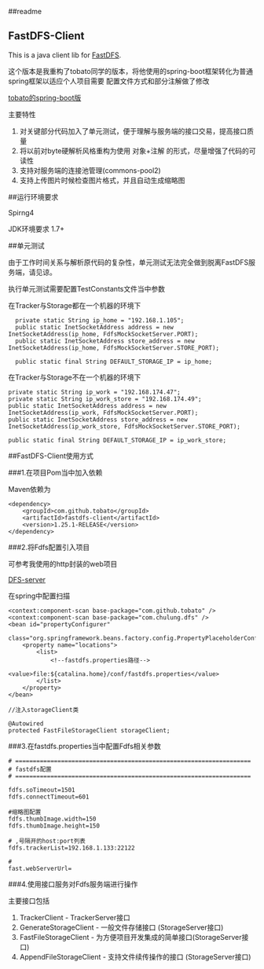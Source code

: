 ##readme

FastDFS-Client
---

This is a java client lib for [FastDFS](https://github.com/happyfish100/fastdfs).

这个版本是我重构了tobato同学的版本，将他使用的spring-boot框架转化为普通spring框架以适应个人项目需要
配置文件方式和部分注解做了修改

[tobato的spring-boot版](https://github.com/tobato/FastDFS_Client)


主要特性

1. 对关键部分代码加入了单元测试，便于理解与服务端的接口交易，提高接口质量
2. 将以前对byte硬解析风格重构为使用 对象+注解 的形式，尽量增强了代码的可读性
3. 支持对服务端的连接池管理(commons-pool2)
4. 支持上传图片时候检查图片格式，并且自动生成缩略图

##运行环境要求

Spirng4
    
JDK环境要求  1.7+

##单元测试

由于工作时间关系与解析原代码的复杂性，单元测试无法完全做到脱离FastDFS服务端，请见谅。

执行单元测试需要配置TestConstants文件当中参数

在Tracker与Storage都在一个机器的环境下

      private static String ip_home = "192.168.1.105";
      public static InetSocketAddress address = new InetSocketAddress(ip_home, FdfsMockSocketServer.PORT);
      public static InetSocketAddress store_address = new InetSocketAddress(ip_home, FdfsMockSocketServer.STORE_PORT);
      
      public static final String DEFAULT_STORAGE_IP = ip_home;
  
      
在Tracker与Storage不在一个机器的环境下      
     
    private static String ip_work = "192.168.174.47";
    private static String ip_work_store = "192.168.174.49";
    public static InetSocketAddress address = new InetSocketAddress(ip_work, FdfsMockSocketServer.PORT);
    public static InetSocketAddress store_address = new InetSocketAddress(ip_work_store, FdfsMockSocketServer.STORE_PORT);
    
    public static final String DEFAULT_STORAGE_IP = ip_work_store;
   

##FastDFS-Client使用方式

###1.在项目Pom当中加入依赖

Maven依赖为

    <dependency>
        <groupId>com.github.tobato</groupId>
        <artifactId>fastdfs-client</artifactId>
        <version>1.25.1-RELEASE</version>
    </dependency>


###2.将Fdfs配置引入项目

可参考我使用的http封装的web项目


[DFS-server](https://github.com/chulung/chulung.com/tree/master/DFS-server)

在spring中配置扫描

	<context:component-scan base-package="com.github.tobato" />
	<context:component-scan base-package="com.chulung.dfs" />
	<bean id="propertyConfigurer"
		class="org.springframework.beans.factory.config.PropertyPlaceholderConfigurer">
		<property name="locations">
			<list>
				<!--fastdfs.properties路径-->
				<value>file:${catalina.home}/conf/fastdfs.properties</value> 
			</list>
		</property>
	</bean>
	
	//注入storageClient类
	
	@Autowired
	protected FastFileStorageClient storageClient;
    
  

###3.在fastdfs.properties当中配置Fdfs相关参数

	# ===================================================================
	# fastdfs配置
	# ===================================================================
	
	fdfs.soTimeout=1501
	fdfs.connectTimeout=601 
	
	#缩略图配置
	fdfs.thumbImage.width=150
	fdfs.thumbImage.height=150
	
	# ,号隔开的host:port列表
	fdfs.trackerList=192.168.1.133:22122
	
	#
	fast.webServerUrl=

###4.使用接口服务对Fdfs服务端进行操作

主要接口包括

1. TrackerClient - TrackerServer接口 
2. GenerateStorageClient - 一般文件存储接口 (StorageServer接口)
3. FastFileStorageClient - 为方便项目开发集成的简单接口(StorageServer接口)
4. AppendFileStorageClient - 支持文件续传操作的接口 (StorageServer接口)



